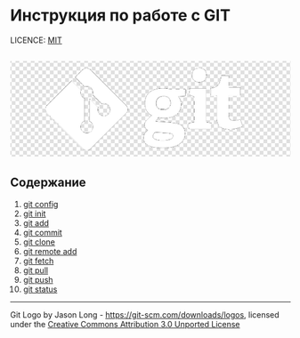 # Инструкция по работе с GIT

LICENCE: [MIT][def]

[def]: ./license.md

![git-logo](./assets/1color-darkbg@2x.png)
---

## Содержание

1. [git config](git-config.md)
2. [git init](git-init.md)
3. [git add](git-add.md)
4. [git commit](git-commit.md)
5. [git clone](git-clone.md)
6. [git remote add](git-remote-add.md)
7. [git fetch](git-fetch.md)
8. [git pull](git-pull.md)
9. [git push](git-push.md)
10. [git status](git-status.md)
---



Git Logo by Jason Long - https://git-scm.com/downloads/logos,
licensed under the [Creative Commons Attribution 3.0 Unported License](https://creativecommons.org/licenses/by/3.0/)